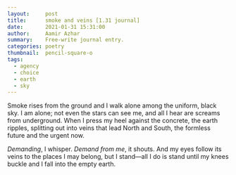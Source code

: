 ```yaml
---
layout:     post
title:      smoke and veins [1.31 journal]
date:       2021-01-31 15:31:00
author:     Aamir Azhar
summary:    Free-write journal entry.
categories: poetry
thumbnail:  pencil-square-o
tags:
  - agency
  - choice
  - earth
  - sky
---
```

Smoke rises from the ground and I walk alone among the uniform, black sky. I am alone; not even the stars can see me, and all I hear are screams from underground. When I press my heel against the concrete, the earth ripples, splitting out into veins that lead North and South, the formless future and the urgent now.

*Demanding*, I whisper. *Demand from me*, it shouts. And my eyes follow its veins to the places I may belong, but I stand—all I do is stand until my knees buckle and I fall into the empty earth.
